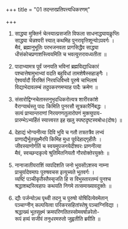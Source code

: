+++
title = "01 तदन्तरप्रतिपत्त्यधिकरणम्"

+++
1. साद्ध्या मुक्तिर्न चेत्स्यात्प्रसजति विफला साधनाद्ध्यायकॢप्तिः  
साद्ध्या चेन्नश्वरी स्यात् कथमिह पुनरावृत्तिशून्योऽपवर्गः ।  
मैवं, ब्रह्मानुभूतिः परभजनवता प्रागसिद्धैव साद्ध्या  
धीसंकोचप्रणाशस्त्वियमिति च भवत्युत्तरावध्यतीता ॥

2. पादाभ्यामत्र पूर्वं जनयति भविनां ब्रह्मविद्याधिकारं  
पश्चात्तेषामुभाभ्यां वदति बहुविधां तामशेषैस्सहाङ्गैः ।  
ऐश्वर्यादौ विरक्तिं निरवधिविभवे पूरुषे चाभिलाषं  
विद्याभेदावलम्बं तदुपकरणमप्याह पादैः क्रमेण ॥

3. संसारोद्विग्नचेतास्तनुभृदधिकरोत्यत्र शारीरकांशे  
वैराग्यार्थस्तु पादः किमिति पुनरसौ सूत्रकारैर्निबद्धः ।  
सत्यं प्राप्यान्तराणां निरयगणतुलारोपणं मुक्त्युपाय-  
प्रारम्भेऽभ्यर्हितं स्यात्त्वरत इह खलु स्पष्टदृष्टस्वबोधः(दोषः) ॥

4. देहाद्यं भोग्यनीत्या दिवि भुवि च गतौ तत्रतत्रैव लभ्यं  
प्राणाद्यैर्भूतसूक्ष्मैरपि किमिह मुधा पूर्वदेहाद्गृहीतैः ।  
जीवस्याणोर्गतिं च स्वयमुपजनयेदीश्वरः प्राणनीत्या  
मैवं, स्वच्छन्दकृत्ये श्रुतिमितनियतौ गौरवोक्तेरयुक्तेः ॥

5. नानाजातीयराशिं व्यपदिशति जनो भूयसोंऽशस्य नाम्ना  
प्राचुर्यादेवमापः पुरुषवचस इत्युच्यते भूतवर्गः ।  
व्यष्टिं पञ्चीकृतैस्तैस्सृजति हि स विभुस्तारतम्यं पुनश्च  
श्रद्धाशब्दस्त्विहापः कथयति निगमे तत्समाख्यावदुक्तेः ॥

6. द्यौः पर्जन्योऽथ पृथ्वी तदनु च पुरुषो योषिदित्येवमेतान्  
पञ्चाग्नीन् कल्पयित्वा परिकरसहितांस्तेषु पञ्चाग्निविद्या ।  
श्रद्धाख्यं भूतसूक्ष्मं क्रमपरिणतितस्सोमवर्षान्नरेतो-  
रूपं हव्यं सजीवं तनुधरमरुतो जुह्वतीति ब्रवीति ॥